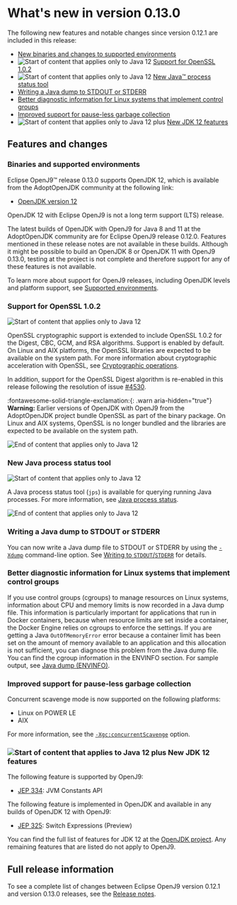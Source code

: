 <!--
* Copyright (c) 2017, 2023 IBM Corp. and others
*
* This program and the accompanying materials are made
* available under the terms of the Eclipse Public License 2.0
* which accompanies this distribution and is available at
* https://www.eclipse.org/legal/epl-2.0/ or the Apache
* License, Version 2.0 which accompanies this distribution and
* is available at https://www.apache.org/licenses/LICENSE-2.0.
*
* This Source Code may also be made available under the
* following Secondary Licenses when the conditions for such
* availability set forth in the Eclipse Public License, v. 2.0
* are satisfied: GNU General Public License, version 2 with
* the GNU Classpath Exception [1] and GNU General Public
* License, version 2 with the OpenJDK Assembly Exception [2].
*
* [1] https://www.gnu.org/software/classpath/license.html
* [2] https://openjdk.org/legal/assembly-exception.html
*
* SPDX-License-Identifier: EPL-2.0 OR Apache-2.0 OR GPL-2.0-only WITH Classpath-exception-2.0 OR GPL-2.0-only WITH OpenJDK-assembly-exception-1.0
-->


# What's new in version 0.13.0

The following new features and notable changes since version 0.12.1 are included in this release:

- [New binaries and changes to supported environments](#binaries-and-supported-environments)
- ![Start of content that applies only to Java 12](cr/java12.png) [Support for OpenSSL 1.0.2](#support-for-openssl-102)
- ![Start of content that applies only to Java 12](cr/java12.png) [New Java&trade; process status tool](#new-java-process-status-tool)
- [Writing a Java dump to STDOUT or STDERR](#writing-a-java-dump-to-stdout-or-stderr)
- [Better diagnostic information for Linux systems that implement control groups](#better-diagnostic-information-for-linux-systems-that-implement-control-groups)
- [Improved support for pause-less garbage collection](#improved-support-for-pause-less-garbage-collection)
- ![Start of content that applies only to Java 12 plus](cr/java12plus.png) [New JDK 12 features](#new-jdk-12-features)

## Features and changes

### Binaries and supported environments

Eclipse OpenJ9&trade; release 0.13.0 supports OpenJDK 12, which is available from the AdoptOpenJDK community at the following link:

- [OpenJDK version 12](https://adoptopenjdk.net/archive.html?variant=openjdk12&jvmVariant=openj9)

OpenJDK 12 with Eclipse OpenJ9 is not a long term support (LTS) release.

The latest builds of OpenJDK with OpenJ9 for Java 8 and 11 at the AdoptOpenJDK community are for Eclipse OpenJ9 release 0.12.0. Features mentioned in these release notes are not available in these builds. Although it might be possible to build an OpenJDK 8 or OpenJDK 11 with OpenJ9 0.13.0, testing at the project is not complete and therefore support for any of these features is not available.

To learn more about support for OpenJ9 releases, including OpenJDK levels and platform support, see [Supported environments](openj9_support.md).

### Support for OpenSSL 1.0.2

![Start of content that applies only to Java 12](cr/java12.png)

OpenSSL cryptographic support is extended to include OpenSSL 1.0.2 for the Digest, CBC, GCM, and RSA algorithms. Support is enabled by default. On Linux and AIX platforms, the OpenSSL libraries are expected to be available on the system path. For more information about cryptographic acceleration with OpenSSL, see [Cryptographic operations](introduction.md#cryptographic-operations).

In addition, support for the OpenSSL Digest algorithm is re-enabled in this release following the resolution of issue [#4530](https://github.com/eclipse-openj9/openj9/issues/4530).

:fontawesome-solid-triangle-exclamation:{: .warn aria-hidden="true"} **Warning:** Earlier versions of OpenJDK with OpenJ9 from the AdoptOpenJDK project bundle OpenSSL as part of the binary package. On Linux and AIX systems, OpenSSL is no longer bundled and the libraries are expected to be available on the system path.

![End of content that applies only to Java 12](cr/java_close.png)

### New Java process status tool

![Start of content that applies only to Java 12](cr/java12.png)

A Java process status tool (`jps`) is available for querying running Java processes. For more information, see [Java process status](tool_jps.md).

![End of content that applies only to Java 12](cr/java_close.png)

### Writing a Java dump to STDOUT or STDERR

You can now write a Java dump file to STDOUT or STDERR by using the [`-Xdump`](xdump.md) command-line option. See [Writing to `STDOUT`/`STDERR`](xdump.md#writing-to-stdoutstderr) for details.

### Better diagnostic information for Linux systems that implement control groups

If you use control groups (cgroups) to manage resources on Linux systems, information about CPU and memory limits is now recorded in a Java dump file. This information is particularly important for applications that run in Docker containers, because when resource limits are set inside a container, the Docker Engine relies on cgroups to enforce the settings. If you are getting a Java `OutOfMemoryError` error because a container limit has been set on the amount of memory available to an application and this allocation is not sufficient, you can diagnose this problem from the Java dump file. You can find the cgroup information in the ENVINFO section. For sample output, see [Java dump (ENVINFO)](dump_javadump.md#envinfo).

### Improved support for pause-less garbage collection

Concurrent scavenge mode is now supported on the following platforms:

- Linux on POWER LE
- AIX

For more information, see the [`-Xgc:concurrentScavenge`](xgc.md#concurrentscavenge) option.

### ![Start of content that applies to Java 12 plus](cr/java12plus.png) New JDK 12 features

The following feature is supported by OpenJ9:

- [JEP 334](https://openjdk.org/jeps/334): JVM Constants API

The following feature is implemented in OpenJDK and available in any builds of OpenJDK 12 with OpenJ9:

- [JEP 325](https://openjdk.org/jeps/325): Switch Expressions (Preview) 

You can find the full list of features for JDK 12 at the [OpenJDK project](https://openjdk.org/projects/jdk/12/). Any remaining features that are listed do not apply to OpenJ9.

## Full release information

To see a complete list of changes between Eclipse OpenJ9 version 0.12.1 and version 0.13.0 releases, see the [Release notes](https://github.com/eclipse-openj9/openj9/blob/master/doc/release-notes/0.13/0.13.md).

<!-- ==== END OF TOPIC ==== version0.13.md ==== -->
